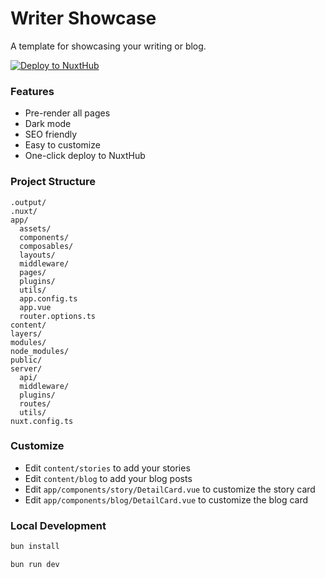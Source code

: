 # Writer Showcase

A template for showcasing your writing or blog.

[![Deploy to NuxtHub](https://hub.nuxt.com/button.svg)](https://hub.nuxt.com/new?template=https://github.com/nuxthub/writer-showcase)

### Features

-   Pre-render all pages
-   Dark mode
-   SEO friendly
-   Easy to customize
-   One-click deploy to NuxtHub

### Project Structure

```code
.output/
.nuxt/
app/
  assets/
  components/
  composables/
  layouts/
  middleware/
  pages/
  plugins/
  utils/
  app.config.ts
  app.vue
  router.options.ts
content/
layers/
modules/
node_modules/
public/
server/
  api/
  middleware/
  plugins/
  routes/
  utils/
nuxt.config.ts
```

### Customize

-   Edit `content/stories` to add your stories
-   Edit `content/blog` to add your blog posts
-   Edit `app/components/story/DetailCard.vue` to customize the story card
-   Edit `app/components/blog/DetailCard.vue` to customize the blog card


### Local Development

```bash
bun install
```

```bash
bun run dev
```
